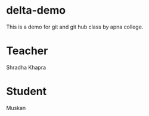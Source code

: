 # delta-demo
This is a demo for git and git hub class by apna college.

# Teacher
Shradha Khapra

#  Student
Muskan